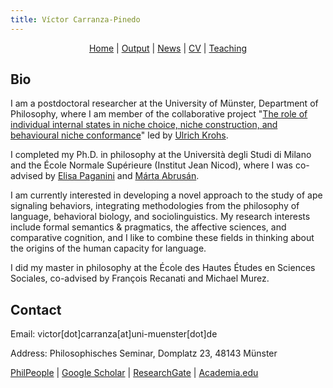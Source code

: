 ```yaml
---
title: Víctor Carranza-Pinedo
---
```


<div style="text-align: center;">
  <a href="https://carranza-pinedo.github.io">Home</a> | 
  <a href="https://carranza-pinedo.github.io/output">Output</a> | 
  <a href="https://carranza-pinedo.github.io/news">News</a> | 
  <a href="https://carranza-pinedo.github.io/cv">CV</a> |
  <a href="https://carranza-pinedo.github.io/teaching">Teaching</a>
</div>

## Bio

I am a postdoctoral researcher at the University of Münster, Department of Philosophy, where I am member of the collaborative project "[The role of individual internal states in niche choice, niche construction, and behavioural niche conformance](https://www.uni-bielefeld.de/fakultaeten/biologie/forschung/verbuende/sfb_nc3/projects/d01ph2#comp_00005c3e9e38_00000000a7_0131)" led by [Ulrich Krohs](https://www.uni-muenster.de/PhilSem/mitglieder/krohs/krohs.html). 

I completed my Ph.D. in philosophy at the Università degli Studi di Milano and the École Normale Supérieure (Institut Jean Nicod), where I was co-advised by [Elisa Paganini](https://www.unimi.it/en/ugov/person/elisa-paganini) and [Márta Abrusán](https://sites.google.com/site/martaabrusan/).

I am currently interested in developing a novel approach to the study of ape signaling behaviors, integrating methodologies from the philosophy of language, behavioral biology, and sociolinguistics. My research interests include formal semantics & pragmatics, the affective sciences, and comparative cognition, and I like to combine these fields in thinking about the origins of the human capacity for language.

I did my master in philosophy at the École des Hautes Études en Sciences Sociales, co-advised by François Recanati and Michael Murez.

## Contact

Email: victor[dot]carranza[at]uni-muenster[dot]de

Address: Philosophisches Seminar, Domplatz 23, 48143 Münster

<p style="text-align: left;">
  <a href="https://philpeople.org/profiles/victor-carranza-pinedo" target="_blank">PhilPeople</a> |
  <a href="https://scholar.google.com/citations?user=thxJEMgAAAAJ&hl=es&oi=ao" target="_blank">Google Scholar</a> |
  <a href="https://www.researchgate.net/profile/Victor-Carranza-Pinedo" target="_blank">ResearchGate</a> |
  <a href="https://uni-m.academia.edu/VíctorCarranzaPinedo">Academia.edu</a>
</p>


